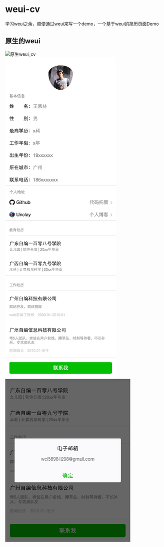 # weui-cv
学习weui之余，顺便通过weui来写一个demo，一个基于weui的简历页面Demo

## 原生的weui  
![原生weui_cv](img/qrcode_weui_cv.png)  
![原生weui_cv首页](img/shot/weui_cv_home.png)  
![原生weui_cv电子邮箱](img/shot/weui_cv_email.png)
